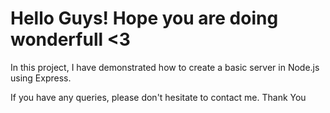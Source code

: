 <h1>Hello Guys! Hope you are doing wonderfull <3</h1>

  
  <p>In this project, I have demonstrated how to create a basic server in Node.js using Express. </p>
  <span>If you have any queries, please don't hesitate to contact me. Thank You</span>
